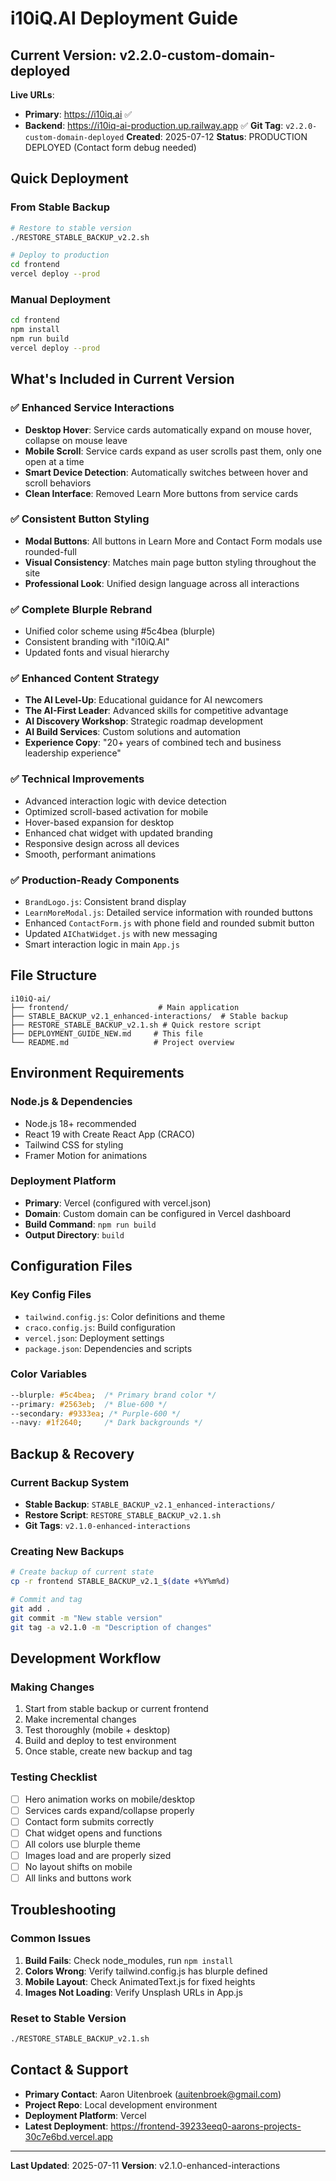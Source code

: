 # i10iQ.AI Deployment Guide

## Current Version: v2.2.0-custom-domain-deployed

**Live URLs**: 
- **Primary**: https://i10iq.ai ✅
- **Backend**: https://i10iq-ai-production.up.railway.app ✅
**Git Tag**: `v2.2.0-custom-domain-deployed`
**Created**: 2025-07-12
**Status**: PRODUCTION DEPLOYED (Contact form debug needed)

## Quick Deployment

### From Stable Backup
```bash
# Restore to stable version
./RESTORE_STABLE_BACKUP_v2.2.sh

# Deploy to production
cd frontend
vercel deploy --prod
```

### Manual Deployment
```bash
cd frontend
npm install
npm run build
vercel deploy --prod
```

## What's Included in Current Version

### ✅ Enhanced Service Interactions
- **Desktop Hover**: Service cards automatically expand on mouse hover, collapse on mouse leave
- **Mobile Scroll**: Service cards expand as user scrolls past them, only one open at a time
- **Smart Device Detection**: Automatically switches between hover and scroll behaviors
- **Clean Interface**: Removed Learn More buttons from service cards

### ✅ Consistent Button Styling
- **Modal Buttons**: All buttons in Learn More and Contact Form modals use rounded-full
- **Visual Consistency**: Matches main page button styling throughout the site
- **Professional Look**: Unified design language across all interactions

### ✅ Complete Blurple Rebrand
- Unified color scheme using #5c4bea (blurple)
- Consistent branding with "i10iQ.AI" 
- Updated fonts and visual hierarchy

### ✅ Enhanced Content Strategy
- **The AI Level-Up**: Educational guidance for AI newcomers
- **The AI-First Leader**: Advanced skills for competitive advantage  
- **AI Discovery Workshop**: Strategic roadmap development
- **AI Build Services**: Custom solutions and automation
- **Experience Copy**: "20+ years of combined tech and business leadership experience"

### ✅ Technical Improvements
- Advanced interaction logic with device detection
- Optimized scroll-based activation for mobile
- Hover-based expansion for desktop
- Enhanced chat widget with updated branding
- Responsive design across all devices
- Smooth, performant animations

### ✅ Production-Ready Components
- `BrandLogo.js`: Consistent brand display
- `LearnMoreModal.js`: Detailed service information with rounded buttons
- Enhanced `ContactForm.js` with phone field and rounded submit button
- Updated `AIChatWidget.js` with new messaging
- Smart interaction logic in main `App.js`

## File Structure
```
i10iQ-ai/
├── frontend/                    # Main application
├── STABLE_BACKUP_v2.1_enhanced-interactions/  # Stable backup
├── RESTORE_STABLE_BACKUP_v2.1.sh # Quick restore script
├── DEPLOYMENT_GUIDE_NEW.md     # This file
└── README.md                   # Project overview
```

## Environment Requirements

### Node.js & Dependencies
- Node.js 18+ recommended
- React 19 with Create React App (CRACO)
- Tailwind CSS for styling
- Framer Motion for animations

### Deployment Platform
- **Primary**: Vercel (configured with vercel.json)
- **Domain**: Custom domain can be configured in Vercel dashboard
- **Build Command**: `npm run build`
- **Output Directory**: `build`

## Configuration Files

### Key Config Files
- `tailwind.config.js`: Color definitions and theme
- `craco.config.js`: Build configuration  
- `vercel.json`: Deployment settings
- `package.json`: Dependencies and scripts

### Color Variables
```css
--blurple: #5c4bea;  /* Primary brand color */
--primary: #2563eb;  /* Blue-600 */  
--secondary: #9333ea; /* Purple-600 */
--navy: #1f2640;     /* Dark backgrounds */
```

## Backup & Recovery

### Current Backup System
- **Stable Backup**: `STABLE_BACKUP_v2.1_enhanced-interactions/`
- **Restore Script**: `RESTORE_STABLE_BACKUP_v2.1.sh`
- **Git Tags**: `v2.1.0-enhanced-interactions`

### Creating New Backups
```bash
# Create backup of current state
cp -r frontend STABLE_BACKUP_v2.1_$(date +%Y%m%d)

# Commit and tag
git add .
git commit -m "New stable version"
git tag -a v2.1.0 -m "Description of changes"
```

## Development Workflow

### Making Changes
1. Start from stable backup or current frontend
2. Make incremental changes
3. Test thoroughly (mobile + desktop)
4. Build and deploy to test environment
5. Once stable, create new backup and tag

### Testing Checklist
- [ ] Hero animation works on mobile/desktop
- [ ] Services cards expand/collapse properly
- [ ] Contact form submits correctly
- [ ] Chat widget opens and functions
- [ ] All colors use blurple theme
- [ ] Images load and are properly sized
- [ ] No layout shifts on mobile
- [ ] All links and buttons work

## Troubleshooting

### Common Issues
1. **Build Fails**: Check node_modules, run `npm install`
2. **Colors Wrong**: Verify tailwind.config.js has blurple defined
3. **Mobile Layout**: Check AnimatedText.js for fixed heights
4. **Images Not Loading**: Verify Unsplash URLs in App.js

### Reset to Stable Version
```bash
./RESTORE_STABLE_BACKUP_v2.1.sh
```

## Contact & Support
- **Primary Contact**: Aaron Uitenbroek (auitenbroek@gmail.com)
- **Project Repo**: Local development environment
- **Deployment Platform**: Vercel
- **Latest Deployment**: https://frontend-39233eeq0-aarons-projects-30c7e6bd.vercel.app

---
**Last Updated**: 2025-07-11
**Version**: v2.1.0-enhanced-interactions